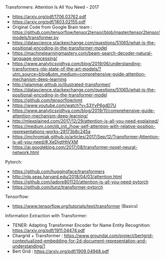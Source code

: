 Transformers: Attention Is All You Need - 2017
- https://arxiv.org/pdf/1706.03762.pdf
- https://arxiv.org/pdf/1803.02155.pdf
- Original Code from Google Brain team : https://github.com/tensorflow/tensor2tensor/blob/master/tensor2tensor/models/transformer.py
- https://datascience.stackexchange.com/questions/51065/what-is-the-positional-encoding-in-the-transformer-model
- https://machinelearningmastery.com/beam-search-decoder-natural-language-processing/
- https://www.analyticsvidhya.com/blog/2019/06/understanding-transformers-nlp-state-of-the-art-models/?utm_source=blog&utm_medium=comprehensive-guide-attention-mechanism-deep-learning
- http://jalammar.github.io/illustrated-transformer/
- https://datascience.stackexchange.com/questions/51065/what-is-the-positional-encoding-in-the-transformer-model
- https://github.com/tensorflow/nmt
- https://www.youtube.com/watch?v=53YvP6gdD7U
- https://www.analyticsvidhya.com/blog/2019/11/comprehensive-guide-attention-mechanism-deep-learning/
- http://mlexplained.com/2017/12/29/attention-is-all-you-need-explained/
- https://medium.com/@_init_/how-self-attention-with-relative-position-representations-works-28173b8c245a
- https://mchromiak.github.io/articles/2017/Sep/12/Transformer-Attention-is-all-you-need/#.XeDjgtHhVXM
- https://ai.googleblog.com/2017/08/transformer-novel-neural-network.html

Pytorch:
- https://github.com/huggingface/transformers
- http://nlp.seas.harvard.edu/2018/04/03/attention.html
- https://github.com/jadore801120/attention-is-all-you-need-pytorch
- https://github.com/tunz/transformer-pytorch

Tensorflow:
- https://www.tensorflow.org/tutorials/text/transformer (Basics)


Information Extraction with Transformer:
- TENER: Adapting Transformer Encoder for Name Entity Recognition: https://arxiv.org/pdf/1911.04474.pdf
- Chargrid + Transformer : https://www.groundai.com/project/bertgrid-contextualized-embedding-for-2d-document-representation-and-understanding/1
- Bert Grid : https://arxiv.org/pdf/1909.04948.pdf



